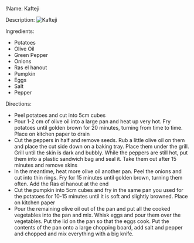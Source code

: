!Name: Kafteji

Description:
![Kafteji](https://www.themealdb.com/images/media/meals/1bsv1q1560459826.jpg "Kafteji")

Ingredients:
- Potatoes
- Olive Oil
- Green Pepper
- Onions
- Ras el hanout
- Pumpkin
- Eggs
- Salt
- Pepper

Directions:
- Peel potatoes and cut into 5cm cubes
- Pour 1-2 cm of olive oil into a large pan and heat up very hot. Fry potatoes until golden brown for 20 minutes, turning from time to time. Place on kitchen paper to drain
- Cut the peppers in half and remove seeds. Rub a little olive oil on them and place the cut side down on a baking tray. Place them under the grill. Grill until the skin is dark and bubbly. While the peppers are still hot, put them into a plastic sandwich bag and seal it. Take them out after 15 minutes and remove skins
- In the meantime, heat more olive oil another pan. Peel the onions and cut into thin rings. Fry for 15 minutes until golden brown, turning them often. Add the Ras el hanout at the end
- Cut the pumpkin into 5cm cubes and fry in the same pan you used for the potatoes for 10-15 minutes until it is soft and slightly browned. Place on kitchen paper
- Pour the remaining olive oil out of the pan and put all the cooked vegetables into the pan and mix. Whisk eggs and pour them over the vegetables. Put the lid on the pan so that the eggs cook. Put the contents of the pan onto a large chopping board, add salt and pepper and chopped and mix everything with a big knife.
